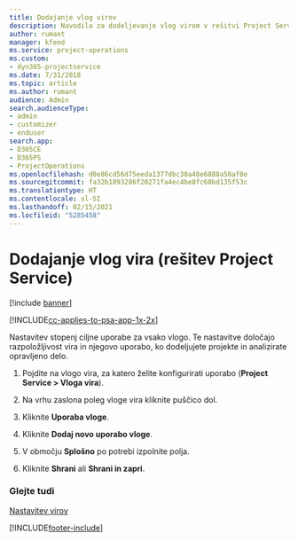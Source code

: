 ```yaml
---
title: Dodajanje vlog virov
description: Navodila za dodeljevanje vlog virom v rešitvi Project Service
author: rumant
manager: kfend
ms.service: project-operations
ms.custom:
- dyn365-projectservice
ms.date: 7/31/2018
ms.topic: article
ms.author: rumant
audience: Admin
search.audienceType:
- admin
- customizer
- enduser
search.app:
- D365CE
- D365PS
- ProjectOperations
ms.openlocfilehash: d0e86cd56d75eeda1377dbc30a48e6888a50af0e
ms.sourcegitcommit: fa32b1893286f20271fa4ec4be8fc68bd135f53c
ms.translationtype: HT
ms.contentlocale: sl-SI
ms.lasthandoff: 02/15/2021
ms.locfileid: "5285458"
---
```

# <a name="add-resource-roles-project-service"></a>Dodajanje vlog vira (rešitev Project Service)

[!include [banner](../includes/psa-now-project-operations.md)]

[!INCLUDE[cc-applies-to-psa-app-1x-2x](../includes/cc-applies-to-psa-app-1x-2x.md)]

Nastavitev stopenj ciljne uporabe za vsako vlogo. Te nastavitve določajo razpoložljivost vira in njegovo uporabo, ko dodeljujete projekte in analizirate opravljeno delo.  
  
1.  Pojdite na vlogo vira, za katero želite konfigurirati uporabo (**Project Service > Vloga vira**).  
  
2.  Na vrhu zaslona poleg vloge vira kliknite puščico dol.  
  
3.  Kliknite **Uporaba vloge**.  
  
4.  Kliknite **Dodaj novo uporabo vloge**.  
  
5.  V območju **Splošno** po potrebi izpolnite polja.  
  
6.  Kliknite **Shrani** ali **Shrani in zapri**.  
  
### <a name="see-also"></a>Glejte tudi  
 [Nastavitev virov](../psa/set-up-resources.md)


[!INCLUDE[footer-include](../includes/footer-banner.md)]